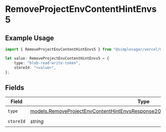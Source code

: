 # RemoveProjectEnvContentHintEnvs5

## Example Usage

```typescript
import { RemoveProjectEnvContentHintEnvs5 } from "@simplesagar/vercel/models/removeprojectenvop.js";

let value: RemoveProjectEnvContentHintEnvs5 = {
    type: "blob-read-write-token",
    storeId: "<value>",
};
```

## Fields

| Field                                                                                                                                                                          | Type                                                                                                                                                                           | Required                                                                                                                                                                       | Description                                                                                                                                                                    |
| ------------------------------------------------------------------------------------------------------------------------------------------------------------------------------ | ------------------------------------------------------------------------------------------------------------------------------------------------------------------------------ | ------------------------------------------------------------------------------------------------------------------------------------------------------------------------------ | ------------------------------------------------------------------------------------------------------------------------------------------------------------------------------ |
| `type`                                                                                                                                                                         | [models.RemoveProjectEnvContentHintEnvsResponse200ApplicationJSONResponseBody25Type](../models/removeprojectenvcontenthintenvsresponse200applicationjsonresponsebody25type.md) | :heavy_check_mark:                                                                                                                                                             | N/A                                                                                                                                                                            |
| `storeId`                                                                                                                                                                      | *string*                                                                                                                                                                       | :heavy_check_mark:                                                                                                                                                             | N/A                                                                                                                                                                            |